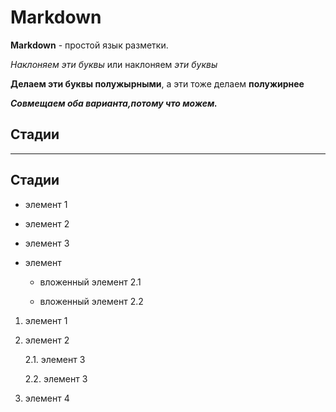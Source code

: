 # Markdown

**Markdown** - простой язык разметки.

*Наклоняем эти буквы* или наклоняем *эти буквы*

**Делаем эти буквы полужырными**, а эти тоже делаем **полужирнее**

***Совмещаем оба варианта,потому что можем.***

## Стадии

---

## Стадии

+ элемент 1

- элемент 2

* элемент 3

* элемент

  * вложенный элемент 2.1

  * вложенный элемент 2.2


1. элемент 1

2. элемент 2

   2.1. элемент 3

   2.2. элемент 3

3. элемент 4